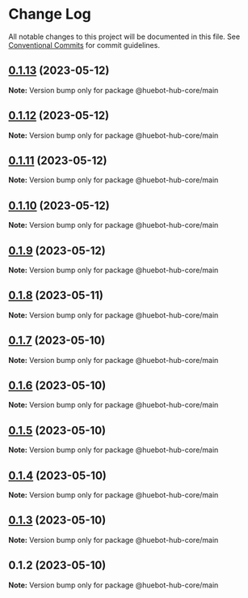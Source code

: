 # Change Log

All notable changes to this project will be documented in this file.
See [Conventional Commits](https://conventionalcommits.org) for commit guidelines.

## [0.1.13](https://github.com/huebot-iot/hub-core/compare/v0.1.12...v0.1.13) (2023-05-12)

**Note:** Version bump only for package @huebot-hub-core/main

## [0.1.12](https://github.com/huebot-iot/hub-core/compare/v0.1.11...v0.1.12) (2023-05-12)

**Note:** Version bump only for package @huebot-hub-core/main

## [0.1.11](https://github.com/huebot-iot/hub-core/compare/v0.1.10...v0.1.11) (2023-05-12)

**Note:** Version bump only for package @huebot-hub-core/main

## [0.1.10](https://github.com/huebot-iot/hub-core/compare/v0.1.9...v0.1.10) (2023-05-12)

**Note:** Version bump only for package @huebot-hub-core/main

## [0.1.9](https://github.com/huebot-iot/hub-core/compare/v0.1.8...v0.1.9) (2023-05-12)

**Note:** Version bump only for package @huebot-hub-core/main

## [0.1.8](https://github.com/huebot-iot/hub-core/compare/v0.1.7...v0.1.8) (2023-05-11)

**Note:** Version bump only for package @huebot-hub-core/main

## [0.1.7](https://github.com/huebot-iot/hub-core/compare/v0.1.6...v0.1.7) (2023-05-10)

**Note:** Version bump only for package @huebot-hub-core/main

## [0.1.6](https://github.com/huebot-iot/hub-core/compare/v0.1.5...v0.1.6) (2023-05-10)

**Note:** Version bump only for package @huebot-hub-core/main

## [0.1.5](https://github.com/huebot-iot/hub-core/compare/v0.1.3...v0.1.5) (2023-05-10)

**Note:** Version bump only for package @huebot-hub-core/main

## [0.1.4](https://github.com/huebot-iot/hub-core/compare/v0.1.3...v0.1.4) (2023-05-10)

**Note:** Version bump only for package @huebot-hub-core/main

## [0.1.3](https://github.com/huebot-iot/hub-core/compare/v0.1.1...v0.1.3) (2023-05-10)

**Note:** Version bump only for package @huebot-hub-core/main

## 0.1.2 (2023-05-10)

**Note:** Version bump only for package @huebot-hub-core/main
